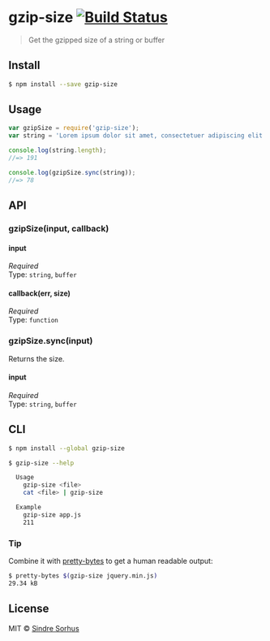 # gzip-size [![Build Status](https://travis-ci.org/sindresorhus/gzip-size.svg?branch=master)](https://travis-ci.org/sindresorhus/gzip-size)

> Get the gzipped size of a string or buffer


## Install

```sh
$ npm install --save gzip-size
```


## Usage

```js
var gzipSize = require('gzip-size');
var string = 'Lorem ipsum dolor sit amet, consectetuer adipiscing elit. Aenean commodo ligula eget dolor. Aenean massa. Cum sociis natoque penatibus et magnis dis parturient montes, nascetur ridiculus mus.';

console.log(string.length);
//=> 191

console.log(gzipSize.sync(string));
//=> 78
```


## API

### gzipSize(input, callback)

#### input

*Required*  
Type: `string`, `buffer`

#### callback(err, size)

*Required*  
Type: `function`

### gzipSize.sync(input)

Returns the size.

#### input

*Required*  
Type: `string`, `buffer`  


## CLI

```sh
$ npm install --global gzip-size
```

```sh
$ gzip-size --help

  Usage
    gzip-size <file>
    cat <file> | gzip-size

  Example
    gzip-size app.js
    211
```

### Tip

Combine it with [pretty-bytes](https://github.com/sindresorhus/pretty-bytes) to get a human readable output:

```sh
$ pretty-bytes $(gzip-size jquery.min.js)
29.34 kB
```


## License

MIT © [Sindre Sorhus](http://sindresorhus.com)
